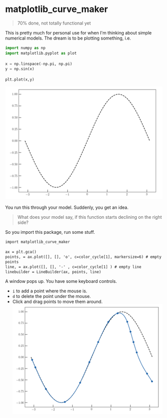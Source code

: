 # matplotlib_curve_maker

> 70\% done, not totally functional yet

This is pretty much for personal use for when I'm thinking about simple numerical models. The dream is to be plotting something, i.e.

```python
import numpy as np
import matplotlib.pyplot as plot

x = np.linspace(-np.pi, np.pi)
y = np.sin(x)

plt.plot(x,y)
```
![plot of a sine curve](readme_images/just_a_plot.png)

You run this through your model. Suddenly, you get an idea.

> What does your model say, if this function starts declining on the right side?

So you import this package, run some stuff.

```
import matplotlib_curve_maker

ax = plt.gca()
points, = ax.plot([], [], 'o', c=color_cycle[1], markersize=6) # empty points
line, = ax.plot([], [], '-' , c=color_cycle[1] ) # empty line
linebuilder = LineBuilder(ax, points, line)

```

A window pops up. You have some keyboard controls.
* `i` to add a point where the mouse is.
* `d` to delete the point under the mouse.
* Click and drag points to move them around.
![spline in there](readme_images/spline_in_there.png)
